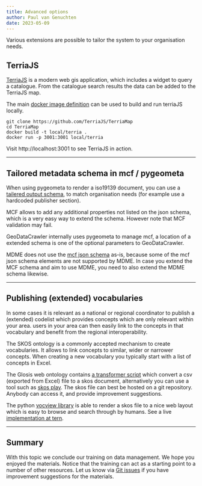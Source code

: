```yaml
---
title: Advanced options
author: Paul van Genuchten
date: 2023-05-09
---
```


Various extensions are possible to tailor the system to your organisation needs.

## TerriaJS

[TerriaJS](https://terria.io) is a modern web gis application, which includes a widget to query a catalogue. From the catalogue search results the data can be added to the TerriaJS map.

The main [docker image definition](https://github.com/TerriaJS/TerriaMap/blob/main/deploy/docker/Dockerfile) can be used to build and run terriaJS locally.

```
git clone https://github.com/TerriaJS/TerriaMap
cd TerriaMap
docker build -t local/terria .
docker run -p 3001:3001 local/terria
```

Visit http://localhost:3001 to see TerriaJS in action. 

---

## Tailored metadata schema in mcf / pygeometa

When using pygeometa to render a iso19139 document, you can use a [tailered output schema](https://geopython.github.io/pygeometa/tutorial/#adding-a-metadata-schema-to-the-core), to match organisation needs (for example use a hardcoded publisher section).

MCF allows to add any additional properties not listed on the json schema, which is a very easy way to extend the schema. However note that MCF validation may fail. 

GeoDataCrawler internally uses pygeometa to manage mcf, a location of a extended schema is one of the optional parameters to GeoDataCrawler.

MDME does not use the [mcf json schema](https://github.com/geopython/pygeometa/blob/master/pygeometa/schemas/mcf/core.yaml) as-is, because some of the mcf json schema elements are not supported by MDME. In case you extend the MCF schema and aim to use MDME, you need to also extend the MDME schema likewise.

---

## Publishing (extended) vocabularies 

In some cases it is relevant as a national or regional coordinator to publish a (extended) codelist which provides concepts which are only relevant within your area. users in your area can then easily link to the concepts in that vocabulary and benefit from the regional interoperability.

The SKOS ontology is a commonly accepted mechanism to create vocabularies. It allows to link concepts to similar, wider or narrower concepts. When creating a new vocabulary you typically start with a list of concepts in Excel.

The Glosis web ontology contains [a transformer script](https://github.com/glosis-ld/glosis/tree/master/utils/transformer_tool) which convert a csv (exported from Excel) file to a skos document, alternatively you can use a tool such as [skos play](https://labs.sparna.fr/skos-play/). The skos file can best be hosted on a git repository. Anybody can access it, and provide improvement suggestions.

The python [vocview library](https://github.com/ternaustralia/vocview) is able to render a skos file to a nice web layout which is easy to browse and search through by humans. See a live [implementation at tern](https://linkeddata.tern.org.au/viewer/tern/).


--- 

## Summary

With this topic we conclude our training on data management. We hope you enjoyed the materials. Notice that the training can act as a starting point to a number of other resources. Let us know via [Git issues](https://github.com/lsc-hubs/hub-core/issues) if you have improvement suggestions for the materials.